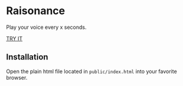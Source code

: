 # Raisonance

Play your voice every x seconds.

[TRY IT](https://htmlpreview.github.io/?https://github.com/vdegenne/raisonance/blob/master/public/index.html)


## Installation

Open the plain html file located in `public/index.html` into your favorite browser.